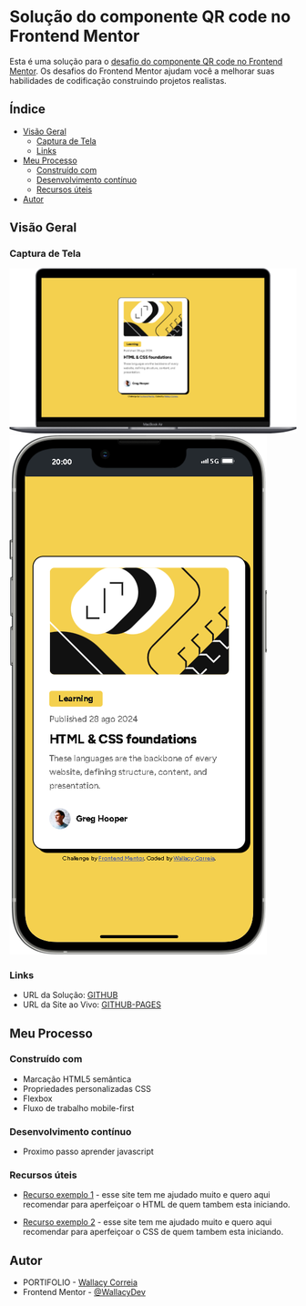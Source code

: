 # Solução do componente QR code no Frontend Mentor

Esta é uma solução para o [desafio do componente QR code no Frontend Mentor](https://www.frontendmentor.io/challenges/blog-preview-card-ckPaj01IcS). Os desafios do Frontend Mentor ajudam você a melhorar suas habilidades de codificação construindo projetos realistas.

## Índice

- [Visão Geral](#visão-geral)
  - [Captura de Tela](#captura-de-tela)
  - [Links](#links)
- [Meu Processo](#meu-processo)
  - [Construído com](#construído-com)
  - [Desenvolvimento contínuo](#desenvolvimento-contínuo)
  - [Recursos úteis](#recursos-úteis)
- [Autor](#autor)

## Visão Geral

### Captura de Tela

![](./assets/images/Macbook-Air-wallacydev.github.io.png)
![](./assets/images/iPhone-13-PRO-MAX-wallacydev.github.io.png)

### Links

- URL da Solução: [GITHUB](https://github.com/WallacyDev/blog-preview-card-main.git)
- URL da Site ao Vivo: [GITHUB-PAGES](https://wallacydev.github.io/blog-preview-card-main)

## Meu Processo

### Construído com

- Marcação HTML5 semântica
- Propriedades personalizadas CSS
- Flexbox
- Fluxo de trabalho mobile-first

### Desenvolvimento contínuo

- Proximo passo aprender javascript

### Recursos úteis

- [Recurso exemplo 1](https://htmlreference.io/lists/) - esse site tem me ajudado muito e quero aqui recomendar para aperfeiçoar o HTML de quem tambem esta iniciando.

- [Recurso exemplo 2](https://htmlreference.io/lists/) - esse site tem me ajudado muito e quero aqui recomendar para aperfeiçoar o CSS de quem tambem esta iniciando.

## Autor

- PORTIFOLIO - [Wallacy Correia](https://wallacy-dev-fullstack.vercel.app/)
- Frontend Mentor - [@WallacyDev](https://www.frontendmentor.io/profile/WallacyDev)
